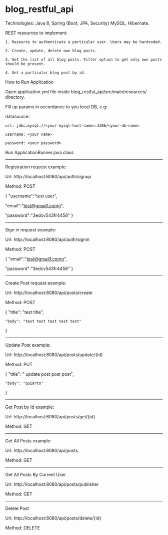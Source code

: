 # blog_restful_api

Technologies: Java 8, Spring (Boot, JPA, Security) MySQL, Hibernate.

REST resources to implement:

    1. Resource to authenticate a particular user. Users may be hardcoded.
    
    2. Create, update, delete own blog posts.
    
    3. Get the list of all blog posts. Filter option to get only own posts should be present.
    
    4. Get a particular blog post by id.
    
How to Run Application

Open application.yml file inside blog_restful_api/src/main/resources/ directory.

Fill up params in accordance to you local DB, e.g:

datasource:

    url: jdbc:mysql://<your-mysql-host-name>:3306/<your-db-name>
    
    username: <your name>
    
    password: <your password>
    
Run ApplicationRunner.java class

-------------------------------------------------

Registration request example:

Url: http://localhost:8080/api/auth/signup

Method: POST

{
   "username":"test user",
   
   "email":"test@gmailf.comg",
   
   "password":"3edcv543fr4456"
}

-------------------------------------------------

Sign in request example:

Url: http://localhost:8080/api/auth/signin

Method: POST

{
   "email":"test@gmailf.comg",
   
   "password":"3edcv543fr4456"
}

-------------------------------------------------

Create Post request example:

Url: http://localhost:8080/api/posts/create

Method: POST

{
	"title": "test title",
    
	"body": "test test test test test"
}

-------------------------------------------------

Update Post example:

Url: http://localhost:8080/api/posts/update/{id}

Method: PUT

{
	"title": " update post post post",
    
	"body": "quiarto"
}

-------------------------------------------------

Get Post by Id example:

Url: http://localhost:8080/api/posts/get/{id}

Method: GET

-------------------------------------------------

Get All Posts example:

Url: http://localhost:8080/api/posts

Method: GET

-------------------------------------------------

Get All Posts By Current User

Url: http://localhost:8080/api/posts/publisher

Method: GET

-------------------------------------------------

Delete Post

Url: http://localhost:8080/api/posts/delete/{id}

Method: DELETE
